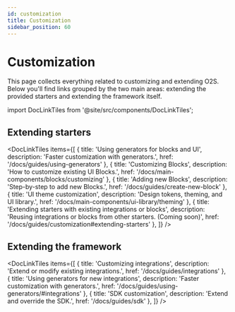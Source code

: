 ```yaml
---
id: customization
title: Customization
sidebar_position: 60
---
```


# Customization

This page collects everything related to customizing and extending O2S. Below you'll find links grouped by the two main areas: extending the provided starters and extending the framework itself.

import DocLinkTiles from '@site/src/components/DocLinkTiles';

## Extending starters

<DocLinkTiles
    items={[
        { title: 'Using generators for blocks and UI', description: 'Faster customization with generators.', href: '/docs/guides/using-generators' },
        { title: 'Customizing Blocks', description: 'How to customize existing UI Blocks.', href: '/docs/main-components/blocks/customizing' },
        { title: 'Adding new Blocks', description: 'Step-by-step to add new Blocks.', href: '/docs/guides/create-new-block' },
        { title: 'UI theme customization', description: 'Design tokens, theming, and UI library.', href: '/docs/main-components/ui-library/theming' },
        { title: 'Extending starters with existing integrations or blocks', description: 'Reusing integrations or blocks from other starters. (Coming soon)', href: '/docs/guides/customization#extending-starters' },
    ]}
/>

## Extending the framework

<DocLinkTiles
    items={[
        { title: 'Customizing integrations', description: 'Extend or modify existing integrations.', href: '/docs/guides/integrations' },
        { title: 'Using generators for new integrations', description: 'Faster customization with generators.', href: '/docs/guides/using-generators/#integrations' },
        { title: 'SDK customization', description: 'Extend and override the SDK.', href: '/docs/guides/sdk' },
    ]}
/>


